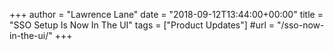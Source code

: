 +++
author = "Lawrence Lane"
date = "2018-09-12T13:44:00+00:00"
title = "SSO Setup Is Now In The UI"
tags = ["Product Updates"]
#url = "/sso-now-in-the-ui/"
+++